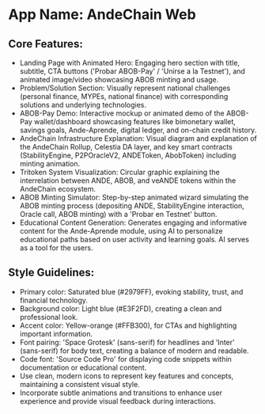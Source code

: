 # **App Name**: AndeChain Web

## Core Features:

- Landing Page with Animated Hero: Engaging hero section with title, subtitle, CTA buttons ('Probar ABOB-Pay' / 'Unirse a la Testnet'), and animated image/video showcasing ABOB minting and usage.
- Problem/Solution Section: Visually represent national challenges (personal finance, MYPEs, national finance) with corresponding solutions and underlying technologies.
- ABOB-Pay Demo: Interactive mockup or animated demo of the ABOB-Pay wallet/dashboard showcasing features like bimonetary wallet, savings goals, Ande-Aprende, digital ledger, and on-chain credit history.
- AndeChain Infrastructure Explanation: Visual diagram and explanation of the AndeChain Rollup, Celestia DA layer, and key smart contracts (StabilityEngine, P2POracleV2, ANDEToken, AbobToken) including minting animation.
- Tritoken System Visualization: Circular graphic explaining the interrelation between ANDE, ABOB, and veANDE tokens within the AndeChain ecosystem.
- ABOB Minting Simulator: Step-by-step animated wizard simulating the ABOB minting process (depositing ANDE, StabilityEngine interaction, Oracle call, ABOB minting) with a 'Probar en Testnet' button.
- Educational Content Generation: Generates engaging and informative content for the Ande-Aprende module, using AI to personalize educational paths based on user activity and learning goals. AI serves as a tool for the users.

## Style Guidelines:

- Primary color: Saturated blue (#2979FF), evoking stability, trust, and financial technology.
- Background color: Light blue (#E3F2FD), creating a clean and professional look.
- Accent color: Yellow-orange (#FFB300), for CTAs and highlighting important information.
- Font pairing: 'Space Grotesk' (sans-serif) for headlines and 'Inter' (sans-serif) for body text, creating a balance of modern and readable.
- Code font: 'Source Code Pro' for displaying code snippets within documentation or educational content.
- Use clean, modern icons to represent key features and concepts, maintaining a consistent visual style.
- Incorporate subtle animations and transitions to enhance user experience and provide visual feedback during interactions.